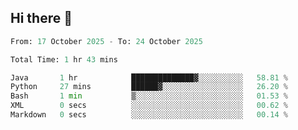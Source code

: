 ## Hi there 👋

<!--START_SECTION:waka-->

```python
From: 17 October 2025 - To: 24 October 2025

Total Time: 1 hr 43 mins

Java       1 hr            ██████████████▓░░░░░░░░░░   58.81 %
Python     27 mins         ██████▓░░░░░░░░░░░░░░░░░░   26.20 %
Bash       1 min           ▒░░░░░░░░░░░░░░░░░░░░░░░░   01.53 %
XML        0 secs          ░░░░░░░░░░░░░░░░░░░░░░░░░   00.62 %
Markdown   0 secs          ░░░░░░░░░░░░░░░░░░░░░░░░░   00.14 %
```

<!--END_SECTION:waka-->
